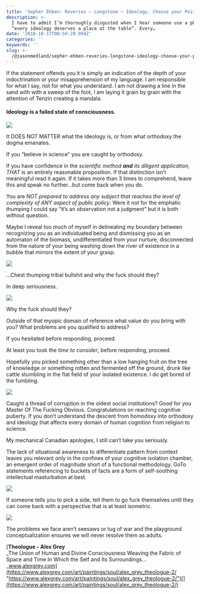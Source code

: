 ```yaml
---
title: 'Sepher Ehben: Reveries — Longstone — Ideology, Choose your Poison…'
description: >-
  I have to admit I’m thoroughly disgusted when I hear someone use a phrase like
  “every ideology deserves a place at the table”. Every…
date: '2018-10-17T08:59:29.994Z'
categories: ''
keywords: ''
slug: >-
  /@jasonmedland/sepher-ehben-reveries-longstone-ideology-choose-your-poison-b602e6ba4365
---
```


If the statement offends you it is simply an indication of the depth of your indoctrination or your misapprehension of my language. I am responsible for what I say, not for what you understand. I am not drawing a line in the sand with with a sweep of the foot, I am laying it grain by grain with the attention of Tenzin creating a mandala.

#### Ideology is a failed state of consciousness.

![](https://cdn-images-1.medium.com/max/800/1*V1avYsOEO6JX1bcDRbra0w.jpeg)

It DOES NOT MATTER what the ideology is, or from what orthodoxy the dogma emanates.

If you “believe in science” you are caught by orthodoxy.

If you have confidence in the _scientific method_ **_and_** _its diligent application, THAT_ is an entirely reasonable proposition. If that distinction isn’t meaningful read it again. If it takes more than 3 times to comprehend, leave this and speak no further…but come back when you do.

You are _NOT prepared to address any subject that reaches the level of complexity of ANY aspect of public policy_. Were it not for the emphatic thumping I could say “it’s an observation not a judgment” but it is both without question.

Maybe I reveal too much of myself in delineating my boundary between recognizing you as an individuated being and dismissing you as an automaton of the biomass, undifferentiated from your nurture, disconnected from the nature of your being washing down the river of existence in a bubble that mirrors the extent of your grasp.

![](https://cdn-images-1.medium.com/max/800/1*mKYswZLnAmWgeRuLdgIPow.jpeg)

…Chest thumping tribal bullshit and why the fuck should they?

In deep seriousness.

![](https://cdn-images-1.medium.com/max/800/1*qbv6gGJYRAUljsfBQhAP4w.jpeg)

Why the fuck should they?

Outside of that myopic domain of reference what value do you bring with you? What problems are you qualified to address?

If you hesitated before responding, proceed.

At least you took the _time to consider_, before responding, proceed.

Hopefully you picked something other than a low hanging fruit on the tree of knowledge or something rotten and fermented off the ground, drunk like cattle stumbling in the flat field of your isolated existence. I do get bored of the fumbling.

![](https://cdn-images-1.medium.com/max/800/1*cVE9x3iIn3uAxHtxgQmoFQ.jpeg)

Caught a thread of corruption in the oldest social institutions? Good for you Master Of The Fucking Obvious. Congratulations on reaching cognitive puberty. If you don’t understand the descent from homodoxy into orthodoxy and ideology that affects every domain of human cognition from religion to science.

My mechanical Canadian apologies, I still can’t take you seriously.

The lack of situational awareness to differentiate pattern from context leaves you relevant only in the confines of your cognitive isolation chamber, an emergent order of magnitude short of a functional methodology. GoTo statements referencing to buckets of facts are a form of self-soothing intellectual masturbation at best.

![](https://cdn-images-1.medium.com/max/800/1*ZJUcG8-Mqj-SCEhwLp2YBQ.jpeg)

If someone tells you to pick a side, tell them to go fuck themselves until they can come back with a perspective that is at least isometric.

![](https://cdn-images-1.medium.com/max/600/1*K5h7rGMeF1y1Ejbpr4QCmQ.png)

The problems we face aren’t seesaws or tug of war and the playground conceptualization ensures we will never resolve them as adults.

[**Theologue - Alex Grey**  
_The Union of Human and Divine Consciousness Weaving the Fabric of Space and Time In Which the Self and Its Surroundings…_www.alexgrey.com](https://www.alexgrey.com/art/paintings/soul/alex_grey_theologue-2/ "https://www.alexgrey.com/art/paintings/soul/alex_grey_theologue-2/")[](https://www.alexgrey.com/art/paintings/soul/alex_grey_theologue-2/)